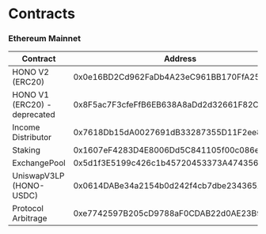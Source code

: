 # Contracts

### Ethereum Mainnet

<table><thead><tr><th width="251">Contract</th><th>Address</th></tr></thead><tbody><tr><td>HONO V2 (ERC20)</td><td>0x0e16BD2Cd962FaDb4A23eC961BB170FfA25208A8</td></tr><tr><td>HONO V1 (ERC20) - deprecated</td><td>0x8F5ac7F3cfeFfB6EB638A8aDd2d32661F82C03FD</td></tr><tr><td>Income Distributor</td><td>0x7618Db15dA0027691dB33287355D11F2ee846d16</td></tr><tr><td>Staking</td><td>0x1607eF4283D4E8006Dd5C841105f00c086e6F5D1</td></tr><tr><td>ExchangePool</td><td>0x5d1f3E5199c426c1b45720453373A4743568a5e5</td></tr><tr><td>UniswapV3LP (HONO-USDC)</td><td>0x0614DABe34a2154b0d242f4cb7dbe234365AdD6E</td></tr><tr><td>Protocol Arbitrage</td><td>0xe7742597B205cD9788aF0CDAB22d0AE23B988E06</td></tr></tbody></table>
